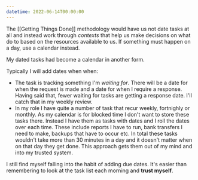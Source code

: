 ```yaml
---
datetime: 2022-06-14T00:00:00
---
```

The [[Getting Things Done]] methodology would have us not date tasks at all and instead work through _contexts_ that help us make decisions on what do to based on the resources available to us. If something must happen on a day, use a calendar instead.

My dated tasks had become a calendar in another form.

Typically I will add dates when when:

- The task is tracking something I'm _waiting for_. There will be a date for when the request is made and a date for when I require a response. Having said that, fewer waiting for tasks are getting a response date. I'll catch that in my weekly review.
- In my role I have quite a number of task that recur weekly, fortnighly or monthly. As my calendar is for blocked time I don't want to store these tasks there. Instead I have them as tasks with dates and I roll the dates over each time. These include reports I have to run, bank transfers I need to make, backups that have to occur etc. In total these tasks wouldn't take more than 30 minutes in a day and it doesn't matter when on that day they get done. This approach gets them out of my mind and into my trusted system.

I still find myself falling into the habit of adding due dates. It's easier than remembering to look at the task list each morning and **trust myself**.
